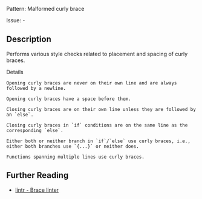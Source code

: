 Pattern: Malformed curly brace

Issue: -

## Description

Performs various style checks related to placement and spacing of curly braces.

Details

    Opening curly braces are never on their own line and are always followed by a newline.

    Opening curly braces have a space before them.

    Closing curly braces are on their own line unless they are followed by an `else`.

    Closing curly braces in `if` conditions are on the same line as the corresponding `else`.

    Either both or neither branch in `if`/`else` use curly braces, i.e., either both branches use `{...}` or neither does.

    Functions spanning multiple lines use curly braces.


## Further Reading

* [lintr - Brace linter](https://lintr.r-lib.org/reference/brace_linter.html)